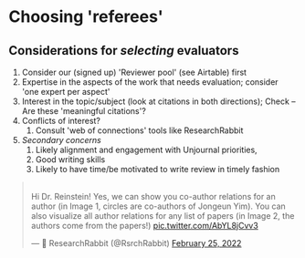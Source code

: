 # Choosing 'referees'

## Considerations for _selecting_ evaluators

1. Consider our (signed up) 'Reviewer pool' (see Airtable) first
2. Expertise in the aspects of the work that needs evaluation; consider 'one expert per aspect'
3. Interest in the topic/subject (look at citations in both directions); Check – Are these 'meaningful citations'?
4. Conflicts of interest?&#x20;
   1. Consult 'web of connections' tools like ResearchRabbit&#x20;
5. _Secondary concerns_&#x20;
   1. Likely alignment and engagement with Unjournal priorities,&#x20;
   2. Good writing skills
   3. Likely to have time/be motivated to write review in timely fashion

> \
> Hi Dr. Reinstein! Yes, we can show you co-author relations for an author (in Image 1, circles are co-authors of Jongeun Yim). You can also visualize all author relations for any list of papers (in Image 2, the authors come from the papers!) [pic.twitter.com/AbYL8jCvv3](https://t.co/AbYL8jCvv3)
>
> — 🐰 ResearchRabbit (@RsrchRabbit) [February 25, 2022](https://twitter.com/RsrchRabbit/status/1497005389799297026?ref\_src=twsrc%5Etfw)

